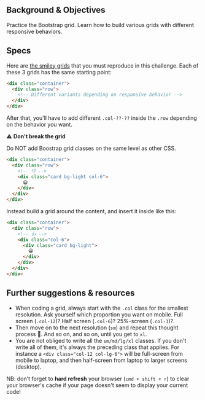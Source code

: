 ## Background & Objectives

Practice the Bootstrap grid. Learn how to build various grids with different responsive behaviors.

## Specs

Here are [the smiley grids](http://lewagon.github.io/bootstrap-challenges/01-New-Bootstrap-grid/) that you must reproduce in this challenge. Each of these 3 grids has the same starting point:

```html
<div class="container">
  <div class="row">
    <!-- Different variants depending on responsive behavior -->
  </div>
</div>
```

After that, you'll have to add different `.col-??-??` inside the `.row` depending on the behavior you want.

⚠️ **Don't break the grid**

Do NOT add Boostrap grid classes on the same level as other CSS.

```html
<div class="container">
  <div class="row">
    <!-- 👎 -->
    <div class="card bg-light col-6">
      😀
    </div>
  </div>
</div>
```

Instead build a grid around the content, and insert it inside like this:


```html
<div class="container">
  <div class="row">
    <!-- 👍 -->
    <div class="col-6">
      <div class="card bg-light">
        😀
      </div>
    </div>
  </div>
</div>
```

## Further suggestions & resources

- When coding a grid, always start with the `.col` class for the smallest resolution. Ask yourself which proportion you want on mobile. Full screen (`.col-12`)? Half screen (`.col-6`)? 25%-screen (`.col-3`)?.
- Then move on to the next resolution (`sm`) and repeat this thought process 🤔. And so on, and so on, until you get to `xl`.
- You are not obliged to write all the `sm/md/lg/xl` classes. If you don't write all of them, it's always the preceding class that applies. For instance a `<div class="col-12 col-lg-6">` will be full-screen from mobile to laptop, and then half-screen from laptop to larger screens (desktop).

NB: don't forget to **hard refresh** your browser (`cmd + shift + r`) to clear your browser's cache if your page doesn't seem to display your current code!
